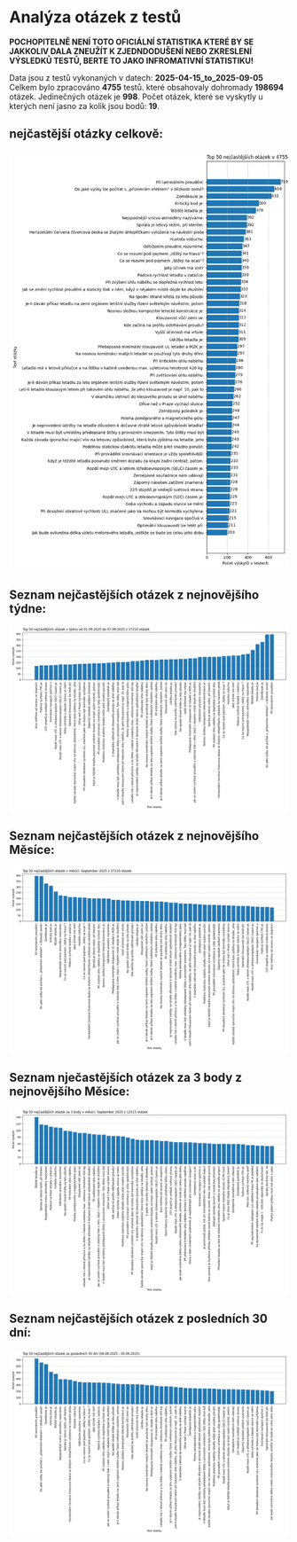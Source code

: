 # Analýza otázek z testů

__POCHOPITELNĚ NENÍ TOTO OFICIÁLNÍ STATISTIKA KTERÉ BY SE JAKKOLIV DALA ZNEUŽÍT K ZJEDNDODUŠENÍ NEBO ZKRESLENÍ VÝSLEDKŮ TESTŮ, BERTE TO JAKO INFROMATIVNÍ STATISTIKU!__


Data jsou z testů vykonaných v datech: **2025-04-15_to_2025-09-05**
Celkem bylo zpracováno **4755** testů.
které obsahovaly dohromady **198694** otázek.
Jedinečných otázek je **998**.
Počet otázek, které se vyskytly u kterých není jasno za kolik jsou bodů: **19**.

## nejčastější otázky celkově:
![Top 50 nejčastějších otázek celkově](top_50_overall_questions.png)


## Seznam nejčastějších otázek z nejnovějšího týdne:
![Top 50 otázek z nejnovějšího týdne](histogram_weeks/top50_questions_2025-35.png)


## Seznam nejčastějších otázek z nejnovějšího Měsíce:

![Top 50 otázek z nejnovějšího týdne](histogram_month/top50_questions_2025-09.png)

## Seznam nječastějších otázek za 3 body z nejnovějšího Měsíce:

![Top 50 otázek za 3 body z nejnovějšího měsíce](histogram_month_3_points/top50_questions_2025-09.png)

## Seznam nejčastějších otázek z posledních 30 dní:
![Top 50 otázek z posledních 30 dní](histogram_last_30_days/top50_questions_newsest.png)


